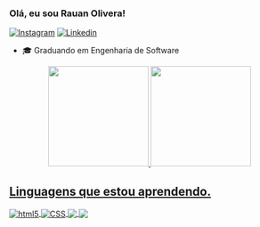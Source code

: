 ### Olá, eu sou Rauan Olivera!

[![Instagram](https://img.shields.io/badge/Instagram-E4405F?style=for-the-badge&logo=instagram&logoColor=white)](https://www.instagram.com/_rauansouza/) 
[![Linkedin](https://img.shields.io/badge/LinkedIn-0077B5?style=for-the-badge&logo=linkedin&logoColor=white)](https://www.linkedin.com/in/rauan-oliveira-52309424b/)


- 🎓 Graduando em Engenharia de Software


 <div align="center">
  <a href="https://github.com/rauanoliveira">
  <img height="180em" src="https://github-readme-stats.vercel.app/api?username=rauanoliveira&show_icons=true&theme=dark&include_all_commits=true&count_private=true"/>
  <img height="180em" src="https://github-readme-stats.vercel.app/api/top-langs/?username=rauanoliveira&layout=compact&langs_count=7&theme=dark"/>
</div>



  
  ## Linguagens que estou aprendendo.
  
  
  <div style="display: inline block">
<img align="center" alt="html5" src="https://img.shields.io/badge/HTML-e61700?style=for-the-badge&logo=html5&logoColor=white">
    <img align="center" alt="CSS" src="https://img.shields.io/badge/CSS3-1572B6?style=for-the-badge&logo=css3&logoColor=white"/>
   <img align="center" altr="JS" src="https://img.shields.io/badge/Javascript-F0DB4F?style=for-the-badge&labelColor=black&logo=javascript&logoColor=F0DB4F"/>
   <img align="center" altr="python" src="https://img.shields.io/python/required-version-toml"/>
</div><br/>
